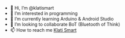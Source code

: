 - 👋 Hi, I’m @klatismart
- 👀 I’m interested in programming
- 🌱 I’m currently learning Arduino & Android Studio
- 💞️ I’m looking to collaborate BoT (Bluetooth of Think)
- 📫 How to reach me [Klati Smart](mailto:klatismart@gmail.com)

<!---
klatismart/klatismart is a ✨ special ✨ repository because its `README.md` (this file) appears on your GitHub profile.
You can click the Preview link to take a look at your changes.
--->
